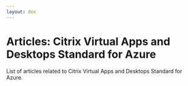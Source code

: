 ```yaml
---
layout: doc
---
```

# Articles: Citrix Virtual Apps and Desktops Standard for Azure

List of articles related to Citrix Virtual Apps and Desktops Standard for Azure.
